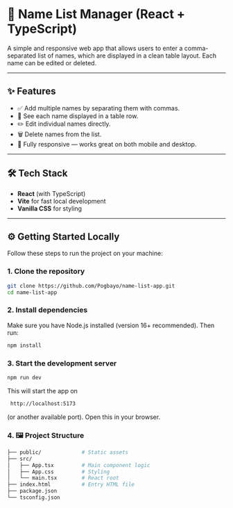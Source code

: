# 📝 Name List Manager (React + TypeScript)

A simple and responsive web app that allows users to enter a comma-separated list of names, which are displayed in a clean table layout. Each name can be edited or deleted.

---

## ✨ Features

- ✅ Add multiple names by separating them with commas.
- 📃 See each name displayed in a table row.
- ✏️ Edit individual names directly.
- 🗑️ Delete names from the list.
- 📱 Fully responsive — works great on both mobile and desktop.

---

## 🛠 Tech Stack

- **React** (with TypeScript)
- **Vite** for fast local development
- **Vanilla CSS** for styling

---

## ⚙️ Getting Started Locally

Follow these steps to run the project on your machine:

### 1. Clone the repository

```bash
git clone https://github.com/Pogbayo/name-list-app.git
cd name-list-app
```

### 2. Install dependencies

Make sure you have Node.js installed (version 16+ recommended).
Then run:

```bash
npm install
```

### 3. Start the development server

```bash
npm run dev
```

This will start the app on

```bash
 http://localhost:5173
```

(or another available port). Open this in your browser.

### 4. 🖼️ Project Structure

```bash
├── public/             # Static assets
├── src/
│   ├── App.tsx         # Main component logic
│   ├── App.css         # Styling
│   └── main.tsx        # React root
├── index.html          # Entry HTML file
├── package.json
└── tsconfig.json
```
